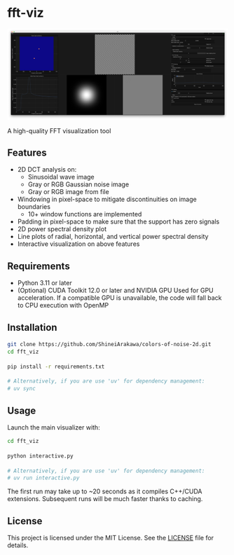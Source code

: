 # fft-viz

![teaser](/assets/teaser.png)

A high-quality FFT visualization tool

## Features

- 2D DCT analysis on:
  - Sinusoidal wave image
  - Gray or RGB Gaussian noise image
  - Gray or RGB image from file
- Windowing in pixel-space to mitigate discontinuities on image boundaries
  - 10+ window functions are implemented
- Padding in pixel-space to make sure that the support has zero signals
- 2D power spectral density plot
- Line plots of radial, horizontal, and vertical power spectral density
- Interactive visualization on above features

## Requirements

- Python 3.11 or later
- (Optional) CUDA Toolkit 12.0 or later and NVIDIA GPU
  Used for GPU acceleration. If a compatible GPU is unavailable, the code will fall back to CPU execution with OpenMP

## Installation

```bash
git clone https://github.com/ShineiArakawa/colors-of-noise-2d.git
cd fft_viz

pip install -r requirements.txt

# Alternatively, if you are use 'uv' for dependency management:
# uv sync
```

## Usage

Launch the main visualizer with:

```bash
cd fft_viz

python interactive.py

# Alternatively, if you are use 'uv' for dependency management:
# uv run interactive.py
```

The first run may take up to ~20 seconds as it compiles C++/CUDA extensions. Subsequent runs will be much faster thanks to caching.

## License

This project is licensed under the MIT License. See the [LICENSE](/LICENSE) file for details.